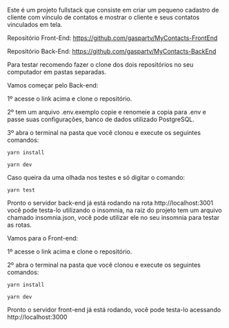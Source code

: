 Este é um projeto fullstack que consiste em criar um pequeno cadastro de cliente com vínculo de contatos e mostrar o cliente e seus contatos vinculados em tela.

Repositório Front-End: https://github.com/gaspartv/MyContacts-FrontEnd

Repositório Back-End: https://github.com/gaspartv/MyContacts-BackEnd

Para testar recomendo fazer o clone dos dois repositórios no seu computador em pastas separadas.


Vamos começar pelo Back-end:

1º acesse o link acima e clone o repositório.

2º tem um arquivo .env.exemplo copie e renomeie a copia para .env e passe suas configurações, banco de dados utilizado PostgreSQL.

3º abra o terminal na pasta que você clonou e execute os seguintes comandos:

    yarn install
    
    yarn dev


Caso queira da uma olhada nos testes e só digitar o comando:

    yarn test



Pronto o servidor back-end já está rodando na rota http://localhost:3001 você pode testa-lo utilizando o insomnia, na raiz do projeto tem um arquivo chamado insomnia.json, você pode utilizar ele no seu insomnia para testar as rotas.


Vamos para o Front-end:

1º acesse o link acima e clone o repositório.

2º abra o terminal na pasta que você clonou e execute os seguintes comandos:

    yarn install
    
    yarn dev



Pronto o servidor front-end já está rodando, você pode testa-lo acessando http://localhost:3000

